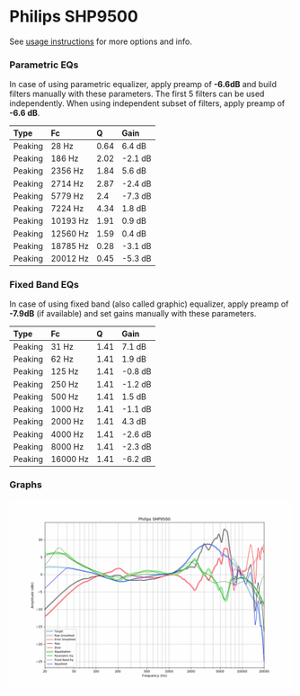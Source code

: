 # Philips SHP9500
See [usage instructions](https://github.com/jaakkopasanen/AutoEq#usage) for more options and info.

### Parametric EQs
In case of using parametric equalizer, apply preamp of **-6.6dB** and build filters manually
with these parameters. The first 5 filters can be used independently.
When using independent subset of filters, apply preamp of **-6.6 dB**.

| Type    | Fc       |    Q | Gain    |
|:--------|:---------|:-----|:--------|
| Peaking | 28 Hz    | 0.64 | 6.4 dB  |
| Peaking | 186 Hz   | 2.02 | -2.1 dB |
| Peaking | 2356 Hz  | 1.84 | 5.6 dB  |
| Peaking | 2714 Hz  | 2.87 | -2.4 dB |
| Peaking | 5779 Hz  | 2.4  | -7.3 dB |
| Peaking | 7224 Hz  | 4.34 | 1.8 dB  |
| Peaking | 10193 Hz | 1.91 | 0.9 dB  |
| Peaking | 12560 Hz | 1.59 | 0.4 dB  |
| Peaking | 18785 Hz | 0.28 | -3.1 dB |
| Peaking | 20012 Hz | 0.45 | -5.3 dB |

### Fixed Band EQs
In case of using fixed band (also called graphic) equalizer, apply preamp of **-7.9dB**
(if available) and set gains manually with these parameters.

| Type    | Fc       |    Q | Gain    |
|:--------|:---------|:-----|:--------|
| Peaking | 31 Hz    | 1.41 | 7.1 dB  |
| Peaking | 62 Hz    | 1.41 | 1.9 dB  |
| Peaking | 125 Hz   | 1.41 | -0.8 dB |
| Peaking | 250 Hz   | 1.41 | -1.2 dB |
| Peaking | 500 Hz   | 1.41 | 1.5 dB  |
| Peaking | 1000 Hz  | 1.41 | -1.1 dB |
| Peaking | 2000 Hz  | 1.41 | 4.3 dB  |
| Peaking | 4000 Hz  | 1.41 | -2.6 dB |
| Peaking | 8000 Hz  | 1.41 | -2.3 dB |
| Peaking | 16000 Hz | 1.41 | -6.2 dB |

### Graphs
![](./Philips%20SHP9500.png)